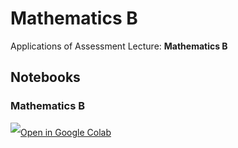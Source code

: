 # Mathematics B
Applications of Assessment Lecture: **Mathematics B**

## Notebooks
### Mathematics B
<a target="_blank" href="https://colab.research.google.com/drive/1S7sifPKedt6O1iWj9yyX9nCWtpLAZRfl#scrollTo=QXJZDK81Qezj">
	<img src="https://i.ibb.co/2P3SLwK/colab.png"  style="padding-bottom:5px;" />Open in Google Colab</a>
